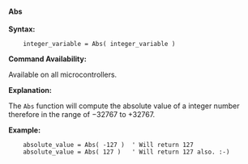 <div class="section">

<div class="titlepage">

<div>

<div>

#### <span id="abs"></span>Abs

</div>

</div>

</div>

<span class="strong">**Syntax:**</span>

``` screen
    integer_variable = Abs( integer_variable )
```

<span class="strong">**Command Availability:**</span>

Available on all microcontrollers.

<span class="strong">**Explanation:**</span>

The `Abs` function will compute the absolute value of a integer number
therefore in the range of −32767 to +32767.

<span class="strong">**Example:**</span>

``` screen
    absolute_value = Abs( -127 )  ' Will return 127
    absolute_value = Abs( 127 )   ' Will return 127 also. :-)
```

</div>
